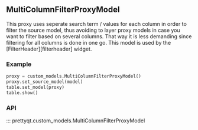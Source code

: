 ## MultiColumnFilterProxyModel

This proxy uses seperate search term / values for each column in order to filter the source model, thus avoiding to layer proxy models in case you want to filter based on several columns. That way it is less demanding since filtering for all columns is done in one go.
This model is used by the [FilterHeader][filterheader] widget.

### Example

```py
proxy = custom_models.MultiColumnFilterProxyModel()
proxy.set_source_model(model)
table.set_model(proxy)
table.show()
```

### API

::: prettyqt.custom_models.MultiColumnFilterProxyModel
